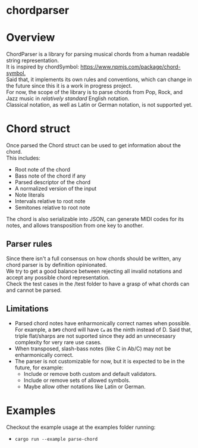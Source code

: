 # chordparser

# Overview

ChordParser is a library for parsing musical chords from a human readable string representation.  
It is inspired by chordSymbol: <https://www.npmjs.com/package/chord-symbol.>  
Said that, it implements its own rules and conventions, which can change in the future since this it is a work in progress project.  
For now, the scope of the library is to parse chords from Pop, Rock, and Jazz music in _relatively standard_ English notation.  
Classical notation, as well as Latin or German notation, is not supported yet.

# Chord struct

Once parsed the Chord struct can be used to get information about the chord.  
This includes:

- Root note of the chord
- Bass note of the chord if any
- Parsed descriptor of the chord
- A normalized version of the input
- Note literals
- Intervals relative to root note
- Semitones relative to root note

The chord is also serializable into JSON, can generate MIDI codes for its notes, and allows transposition from one key to another.

## Parser rules

Since there isn't a full consensus on how chords should be written, any chord parser is by definition opinionated.  
We try to get a good balance between rejecting all invalid notations and accept any possible chord representation.  
Check the test cases in the /test folder to have a grasp of what chords can and cannot be parsed.

## Limitations

- Parsed chord notes have enharmonically correct names when possible. For example, a `B#9` chord will have `C𝄪` as the ninth instead of D. Said that, triple flat/sharps are not suported since they add an unnecesasry complexity for very rare use cases.
- When transposed, slash-bass notes (like C in Ab/C) may not be enharmonically correct.
- The parser is not customizable for now, but it is expected to be in the future, for example:
  - Include or remove both custom and default validators.
  - Include or remove sets of allowed symbols.
  - Maybe allow other notations like Latin or German.

# Examples

Checkout the example usage at the examples folder running:

- `cargo run --example parse-chord `
